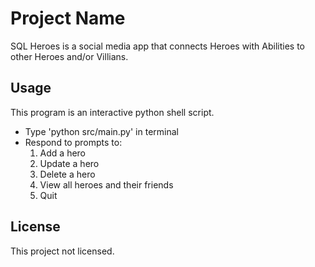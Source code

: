# Project Name

SQL Heroes is a social media app that connects Heroes with Abilities to other Heroes and/or Villians.

## Usage
This program is an interactive python shell script.
- Type 'python src/main.py' in terminal
- Respond to prompts to:
  1. Add a hero
  2. Update a hero
  3. Delete a hero
  4. View all heroes and their friends
  5. Quit

## License
This project not licensed.

